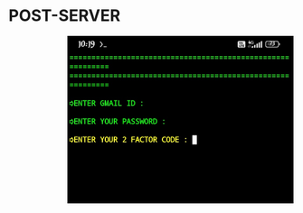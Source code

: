 # POST-SERVER
<img align="right" alt="coding" width="400" src="https://github.com/NEHA-QUEEN/POST-SERVER/blob/main/IMG_20240506_102035.jpg">
